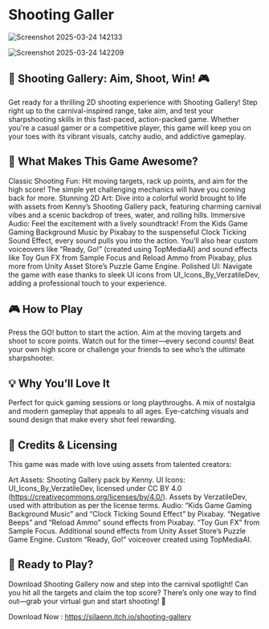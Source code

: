 # Shooting Galler

![Screenshot 2025-03-24 142133](https://github.com/user-attachments/assets/4e83a67f-bc24-4644-9616-adcadd773580)





![Screenshot 2025-03-24 142209](https://github.com/user-attachments/assets/9c6b7b63-5df2-42d9-b8f0-39c3166fc174)


## 🎯 Shooting Gallery: Aim, Shoot, Win! 🎮

Get ready for a thrilling 2D shooting experience with Shooting Gallery! Step right up to the carnival-inspired range, take aim, and test your sharpshooting skills in this fast-paced, action-packed game. Whether you're a casual gamer or a competitive player, this game will keep you on your toes with its vibrant visuals, catchy audio, and addictive gameplay.

## 🌟 What Makes This Game Awesome?
Classic Shooting Fun: Hit moving targets, rack up points, and aim for the high score! The simple yet challenging mechanics will have you coming back for more.
Stunning 2D Art: Dive into a colorful world brought to life with assets from Kenny’s Shooting Gallery pack, featuring charming carnival vibes and a scenic backdrop of trees, water, and rolling hills.
Immersive Audio: Feel the excitement with a lively soundtrack! From the Kids Game Gaming Background Music by Pixabay to the suspenseful Clock Ticking Sound Effect, every sound pulls you into the action. You’ll also hear custom voiceovers like “Ready, Go!” (created using TopMediaAI) and sound effects like Toy Gun FX from Sample Focus and Reload Ammo from Pixabay, plus more from Unity Asset Store’s Puzzle Game Engine.
Polished UI: Navigate the game with ease thanks to sleek UI icons from UI_Icons_By_VerzatileDev, adding a professional touch to your experience.
## 🎮 How to Play
Press the GO! button to start the action.
Aim at the moving targets and shoot to score points.
Watch out for the timer—every second counts!
Beat your own high score or challenge your friends to see who’s the ultimate sharpshooter.
## 💡 Why You’ll Love It
Perfect for quick gaming sessions or long playthroughs.
A mix of nostalgia and modern gameplay that appeals to all ages.
Eye-catching visuals and sound design that make every shot feel rewarding.
## 📜 Credits & Licensing
This game was made with love using assets from talented creators:

Art Assets: Shooting Gallery pack by Kenny.
UI Icons: UI_Icons_By_VerzatileDev, licensed under CC BY 4.0 (https://creativecommons.org/licenses/by/4.0/). Assets by VerzatileDev, used with attribution as per the license terms.
Audio:
“Kids Game Gaming Background Music” and “Clock Ticking Sound Effect” by Pixabay.
“Negative Beeps” and “Reload Ammo” sound effects from Pixabay.
“Toy Gun FX” from Sample Focus.
Additional sound effects from Unity Asset Store’s Puzzle Game Engine.
Custom “Ready, Go!” voiceover created using TopMediaAI.
## 🚀 Ready to Play?
Download Shooting Gallery now and step into the carnival spotlight! Can you hit all the targets and claim the top score? There’s only one way to find out—grab your virtual gun and start shooting! 🎉

Download Now : https://silaenn.itch.io/shooting-gallery
